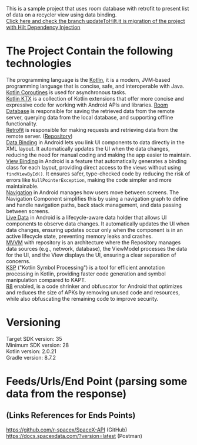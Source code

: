 This is a sample project that uses room database with retrofit to present list of data on a recycler
view using data binding. <br />
[Click here and check the branch updateToHilt,it is migration of the project with Hilt Dependency Injection](https://github.com/NicosNicolaou16/SampleRoomDatabaseWithRetrofit/tree/updateToHilt)

# The Project Contain the following technologies

The programming language is the [Kotlin](https://kotlinlang.org/docs/getting-started.html), it is a
modern, JVM-based programming language that is concise, safe, and interoperable with Java. <br />
[Kotlin Coroutines](https://kotlinlang.org/docs/coroutines-overview.html) is used for asynchronous
tasks. <br />
[Kotlin KTX](https://developer.android.com/kotlin/ktx) is a collection of Kotlin extensions that
offer more concise and expressive code for working with Android APIs and libraries.
[Room Database](https://developer.android.com/training/data-storage/room) is responsible for saving
the retrieved data from the remote server, querying data from the local database, and supporting
offline functionality.  <br />
[Retrofit](https://square.github.io/retrofit/) is responsible for making requests and retrieving
data from the remote server. ([Repository](https://github.com/square/retrofit)) <br />
[Data Binding](https://developer.android.com/topic/libraries/data-binding) in Android lets you link
UI components to data directly in the XML layout. It automatically updates the UI when the data
changes, reducing the need for manual coding and making the app easier to maintain. <br />
[View Binding](https://developer.android.com/topic/libraries/view-binding) in Android is a feature
that automatically generates a binding class for each layout, providing direct access to the views
without using `findViewById()`. It ensures safer, type-checked code by reducing the risk of errors
like `NullPointerException`, making the code simpler and more maintainable. <br />
[Navigation](https://developer.android.com/guide/navigation) in Android manages how users move
between screens. The Navigation Component simplifies this by using a navigation graph to define and
handle navigation paths, back stack management, and data passing between screens. <br />
[Live Data](https://developer.android.com/topic/libraries/architecture/livedata) in Android is a
lifecycle-aware data holder that allows UI components to observe data changes. It automatically
updates the UI when data changes, ensuring updates occur only when the component is in an active
lifecycle state, preventing memory leaks and crashes. <br />
[MVVM](https://developer.android.com/topic/architecture#recommended-app-arch) with repository is an
architecture where the Repository manages data sources (e.g., network, database), the ViewModel
processes the data for the UI, and the View displays the UI, ensuring a clear separation of
concerns. <br />
[KSP](https://developer.android.com/build/migrate-to-ksp) ("Kotlin Symbol Processing") is a tool for
efficient annotation processing in Kotlin, providing faster code generation and symbol manipulation
compared to KAPT. <br />
[R8](https://developer.android.com/build/shrink-code) enabled, is a code shrinker and obfuscator for
Android that optimizes and reduces the size of APKs by removing unused code and resources, while
also obfuscating the remaining code to improve security. <br />

# Versioning

Target SDK version: 35 <br />
Minimum SDK version: 28 <br />
Kotlin version: 2.0.21 <br />
Gradle version: 8.7.2 <br />

# Feeds/Urls/End Point (parsing some data from the response)

## (Links References for Ends Points)

https://github.com/r-spacex/SpaceX-API (GitHub) <br />
https://docs.spacexdata.com/?version=latest (Postman) <br />